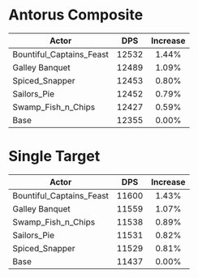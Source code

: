 # Antorus Composite
| Actor | DPS | Increase |
|---|:---:|:---:|
|Bountiful_Captains_Feast|12532|1.44%|
|Galley Banquet|12489|1.09%|
|Spiced_Snapper|12453|0.80%|
|Sailors_Pie|12452|0.79%|
|Swamp_Fish_n_Chips|12427|0.59%|
|Base|12355|0.00%|

# Single Target
| Actor | DPS | Increase |
|---|:---:|:---:|
|Bountiful_Captains_Feast|11600|1.43%|
|Galley Banquet|11559|1.07%|
|Swamp_Fish_n_Chips|11538|0.89%|
|Sailors_Pie|11531|0.82%|
|Spiced_Snapper|11529|0.81%|
|Base|11437|0.00%|
